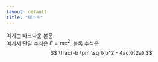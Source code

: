 ```yaml
---
layout: default
title: "테스트"
---
```


여기는 마크다운 본문.  
여기서 단일 수식은 $E = mc^2$,
블록 수식은:
$$
\frac{-b \pm \sqrt{b^2 - 4ac}}{2a}
$$
